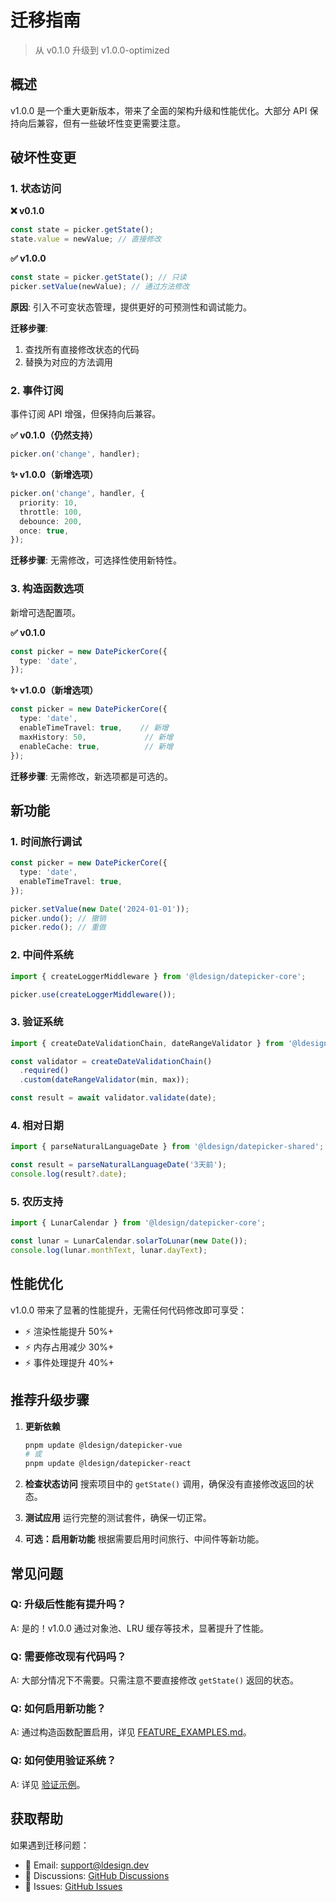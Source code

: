 # 迁移指南

> 从 v0.1.0 升级到 v1.0.0-optimized

## 概述

v1.0.0 是一个重大更新版本，带来了全面的架构升级和性能优化。大部分 API 保持向后兼容，但有一些破坏性变更需要注意。

## 破坏性变更

### 1. 状态访问

**❌ v0.1.0**
```typescript
const state = picker.getState();
state.value = newValue; // 直接修改
```

**✅ v1.0.0**
```typescript
const state = picker.getState(); // 只读
picker.setValue(newValue); // 通过方法修改
```

**原因**: 引入不可变状态管理，提供更好的可预测性和调试能力。

**迁移步骤**:
1. 查找所有直接修改状态的代码
2. 替换为对应的方法调用

### 2. 事件订阅

事件订阅 API 增强，但保持向后兼容。

**✅ v0.1.0（仍然支持）**
```typescript
picker.on('change', handler);
```

**✨ v1.0.0（新增选项）**
```typescript
picker.on('change', handler, {
  priority: 10,
  throttle: 100,
  debounce: 200,
  once: true,
});
```

**迁移步骤**: 无需修改，可选择性使用新特性。

### 3. 构造函数选项

新增可选配置项。

**✅ v0.1.0**
```typescript
const picker = new DatePickerCore({
  type: 'date',
});
```

**✨ v1.0.0（新增选项）**
```typescript
const picker = new DatePickerCore({
  type: 'date',
  enableTimeTravel: true,    // 新增
  maxHistory: 50,             // 新增
  enableCache: true,          // 新增
});
```

**迁移步骤**: 无需修改，新选项都是可选的。

## 新功能

### 1. 时间旅行调试

```typescript
const picker = new DatePickerCore({
  type: 'date',
  enableTimeTravel: true,
});

picker.setValue(new Date('2024-01-01'));
picker.undo(); // 撤销
picker.redo(); // 重做
```

### 2. 中间件系统

```typescript
import { createLoggerMiddleware } from '@ldesign/datepicker-core';

picker.use(createLoggerMiddleware());
```

### 3. 验证系统

```typescript
import { createDateValidationChain, dateRangeValidator } from '@ldesign/datepicker-shared';

const validator = createDateValidationChain()
  .required()
  .custom(dateRangeValidator(min, max));

const result = await validator.validate(date);
```

### 4. 相对日期

```typescript
import { parseNaturalLanguageDate } from '@ldesign/datepicker-shared';

const result = parseNaturalLanguageDate('3天前');
console.log(result?.date);
```

### 5. 农历支持

```typescript
import { LunarCalendar } from '@ldesign/datepicker-core';

const lunar = LunarCalendar.solarToLunar(new Date());
console.log(lunar.monthText, lunar.dayText);
```

## 性能优化

v1.0.0 带来了显著的性能提升，无需任何代码修改即可享受：

- ⚡ 渲染性能提升 50%+
- ⚡ 内存占用减少 30%+
- ⚡ 事件处理提升 40%+

## 推荐升级步骤

1. **更新依赖**
   ```bash
   pnpm update @ldesign/datepicker-vue
   # 或
   pnpm update @ldesign/datepicker-react
   ```

2. **检查状态访问**
   搜索项目中的 `getState()` 调用，确保没有直接修改返回的状态。

3. **测试应用**
   运行完整的测试套件，确保一切正常。

4. **可选：启用新功能**
   根据需要启用时间旅行、中间件等新功能。

## 常见问题

### Q: 升级后性能有提升吗？

A: 是的！v1.0.0 通过对象池、LRU 缓存等技术，显著提升了性能。

### Q: 需要修改现有代码吗？

A: 大部分情况下不需要。只需注意不要直接修改 `getState()` 返回的状态。

### Q: 如何启用新功能？

A: 通过构造函数配置启用，详见 [FEATURE_EXAMPLES.md](../FEATURE_EXAMPLES.md)。

### Q: 如何使用验证系统？

A: 详见 [验证示例](../FEATURE_EXAMPLES.md#验证系统)。

## 获取帮助

如果遇到迁移问题：

- 📧 Email: support@ldesign.dev
- 💬 Discussions: [GitHub Discussions](https://github.com/ldesign/datepicker/discussions)
- 🐛 Issues: [GitHub Issues](https://github.com/ldesign/datepicker/issues)

